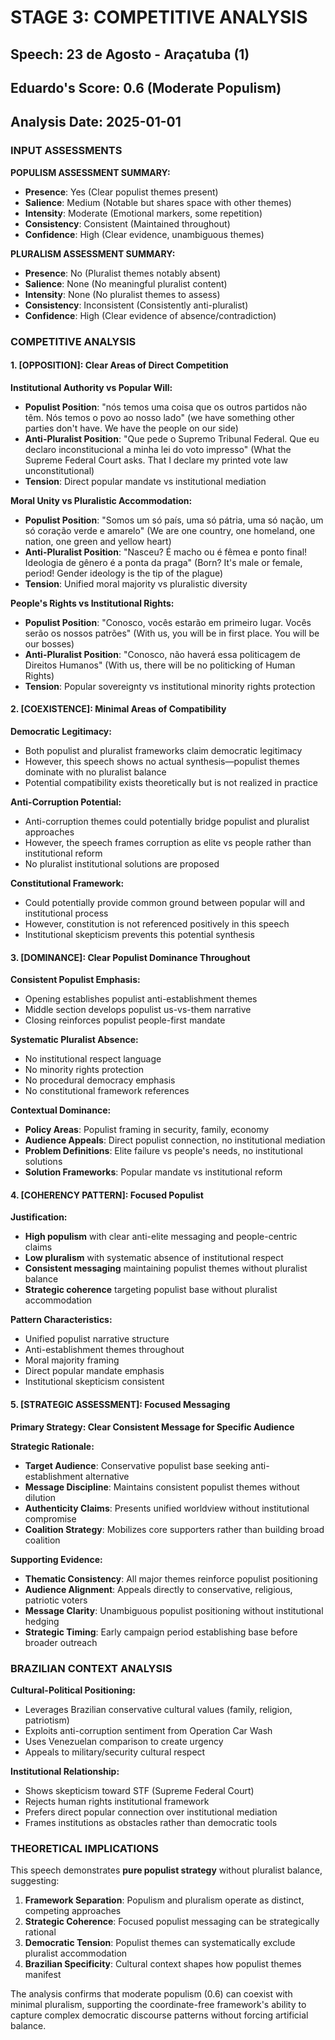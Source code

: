 # STAGE 3: COMPETITIVE ANALYSIS
## Speech: 23 de Agosto - Araçatuba (1)
## Eduardo's Score: 0.6 (Moderate Populism)
## Analysis Date: 2025-01-01

### INPUT ASSESSMENTS

**POPULISM ASSESSMENT SUMMARY:**
- **Presence**: Yes (Clear populist themes present)
- **Salience**: Medium (Notable but shares space with other themes)
- **Intensity**: Moderate (Emotional markers, some repetition)
- **Consistency**: Consistent (Maintained throughout)
- **Confidence**: High (Clear evidence, unambiguous themes)

**PLURALISM ASSESSMENT SUMMARY:**
- **Presence**: No (Pluralist themes notably absent)
- **Salience**: None (No meaningful pluralist content)
- **Intensity**: None (No pluralist themes to assess)
- **Consistency**: Inconsistent (Consistently anti-pluralist)
- **Confidence**: High (Clear evidence of absence/contradiction)

### COMPETITIVE ANALYSIS

#### 1. [OPPOSITION]: Clear Areas of Direct Competition

**Institutional Authority vs Popular Will:**
- **Populist Position**: "nós temos uma coisa que os outros partidos não têm. Nós temos o povo ao nosso lado" (we have something other parties don't have. We have the people on our side)
- **Anti-Pluralist Position**: "Que pede o Supremo Tribunal Federal. Que eu declaro inconstitucional a minha lei do voto impresso" (What the Supreme Federal Court asks. That I declare my printed vote law unconstitutional)
- **Tension**: Direct popular mandate vs institutional mediation

**Moral Unity vs Pluralistic Accommodation:**
- **Populist Position**: "Somos um só país, uma só pátria, uma só nação, um só coração verde e amarelo" (We are one country, one homeland, one nation, one green and yellow heart)
- **Anti-Pluralist Position**: "Nasceu? É macho ou é fêmea e ponto final! Ideologia de gênero é a ponta da praga" (Born? It's male or female, period! Gender ideology is the tip of the plague)
- **Tension**: Unified moral majority vs pluralistic diversity

**People's Rights vs Institutional Rights:**
- **Populist Position**: "Conosco, vocês estarão em primeiro lugar. Vocês serão os nossos patrões" (With us, you will be in first place. You will be our bosses)
- **Anti-Pluralist Position**: "Conosco, não haverá essa politicagem de Direitos Humanos" (With us, there will be no politicking of Human Rights)
- **Tension**: Popular sovereignty vs institutional minority rights protection

#### 2. [COEXISTENCE]: Minimal Areas of Compatibility

**Democratic Legitimacy:**
- Both populist and pluralist frameworks claim democratic legitimacy
- However, this speech shows no actual synthesis—populist themes dominate with no pluralist balance
- Potential compatibility exists theoretically but is not realized in practice

**Anti-Corruption Potential:**
- Anti-corruption themes could potentially bridge populist and pluralist approaches
- However, the speech frames corruption as elite vs people rather than institutional reform
- No pluralist institutional solutions are proposed

**Constitutional Framework:**
- Could potentially provide common ground between popular will and institutional process
- However, constitution is not referenced positively in this speech
- Institutional skepticism prevents this potential synthesis

#### 3. [DOMINANCE]: Clear Populist Dominance Throughout

**Consistent Populist Emphasis:**
- Opening establishes populist anti-establishment themes
- Middle section develops populist us-vs-them narrative
- Closing reinforces populist people-first mandate

**Systematic Pluralist Absence:**
- No institutional respect language
- No minority rights protection
- No procedural democracy emphasis
- No constitutional framework references

**Contextual Dominance:**
- **Policy Areas**: Populist framing in security, family, economy
- **Audience Appeals**: Direct populist connection, no institutional mediation
- **Problem Definitions**: Elite failure vs people's needs, no institutional solutions
- **Solution Frameworks**: Popular mandate vs institutional reform

#### 4. [COHERENCY PATTERN]: **Focused Populist**

**Justification:**
- **High populism** with clear anti-elite messaging and people-centric claims
- **Low pluralism** with systematic absence of institutional respect
- **Consistent messaging** maintaining populist themes without pluralist balance
- **Strategic coherence** targeting populist base without pluralist accommodation

**Pattern Characteristics:**
- Unified populist narrative structure
- Anti-establishment themes throughout
- Moral majority framing
- Direct popular mandate emphasis
- Institutional skepticism consistent

#### 5. [STRATEGIC ASSESSMENT]: **Focused Messaging**

**Primary Strategy: Clear Consistent Message for Specific Audience**

**Strategic Rationale:**
- **Target Audience**: Conservative populist base seeking anti-establishment alternative
- **Message Discipline**: Maintains consistent populist themes without dilution
- **Authenticity Claims**: Presents unified worldview without institutional compromise
- **Coalition Strategy**: Mobilizes core supporters rather than building broad coalition

**Supporting Evidence:**
- **Thematic Consistency**: All major themes reinforce populist positioning
- **Audience Alignment**: Appeals directly to conservative, religious, patriotic voters
- **Message Clarity**: Unambiguous populist positioning without institutional hedging
- **Strategic Timing**: Early campaign period establishing base before broader outreach

### BRAZILIAN CONTEXT ANALYSIS

**Cultural-Political Positioning:**
- Leverages Brazilian conservative cultural values (family, religion, patriotism)
- Exploits anti-corruption sentiment from Operation Car Wash
- Uses Venezuelan comparison to create urgency
- Appeals to military/security cultural respect

**Institutional Relationship:**
- Shows skepticism toward STF (Supreme Federal Court)
- Rejects human rights institutional framework
- Prefers direct popular connection over institutional mediation
- Frames institutions as obstacles rather than democratic tools

### THEORETICAL IMPLICATIONS

This speech demonstrates **pure populist strategy** without pluralist balance, suggesting:

1. **Framework Separation**: Populism and pluralism operate as distinct, competing approaches
2. **Strategic Coherence**: Focused populist messaging can be strategically rational
3. **Democratic Tension**: Populist themes can systematically exclude pluralist accommodation
4. **Brazilian Specificity**: Cultural context shapes how populist themes manifest

The analysis confirms that moderate populism (0.6) can coexist with minimal pluralism, supporting the coordinate-free framework's ability to capture complex democratic discourse patterns without forcing artificial balance. 